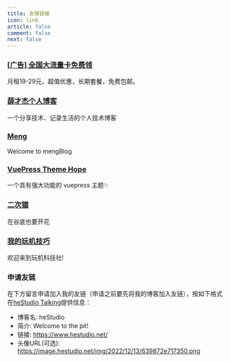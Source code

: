 ```yaml
---
title: 友情链接
icon: link
article: false
comment: false
next: false
---
```


### [[广告] 全国大流量卡免费领](https://haokawx.lot-ml.com/Product/index/502034)
月租19-29元，超值优惠，长期套餐，免费包邮。

### [薛才杰个人博客](https://www.xuecaijie.com/)
一个分享技术、记录生活的个人技术博客

### [Meng](https://www.meng.me/)
Welcome to mengBlog

### [VuePress Theme Hope](https://theme-hope.vuejs.press/zh/)
一个具有强大功能的 vuepress 主题✨

### [二次猿](https://www.erciape.com/)
在谷底也要开花

### [我的玩机技巧](https://wjkjy.cn/)
欢迎来到玩机科技社!

### 申请友链
在下方留言申请加入我的友链（申请之前要先将我的博客加入友链），按如下格式在[heStudio Talking](/talking/)提供信息：
- 博客名: heStudio
- 简介: Welcome to the pit!
- 链接: https://www.hestudio.net/
- 头像URL(可选): https://image.hestudio.net/img/2022/12/13/639872e717350.png



